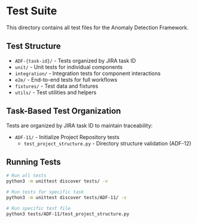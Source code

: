 # Test Suite

This directory contains all test files for the Anomaly Detection Framework.

## Test Structure

- `ADF-{task-id}/` - Tests organized by JIRA task ID
- `unit/` - Unit tests for individual components
- `integration/` - Integration tests for component interactions
- `e2e/` - End-to-end tests for full workflows
- `fixtures/` - Test data and fixtures
- `utils/` - Test utilities and helpers

## Task-Based Test Organization

Tests are organized by JIRA task ID to maintain traceability:

- `ADF-11/` - Initialize Project Repository tests
  - `test_project_structure.py` - Directory structure validation (ADF-12)

## Running Tests

```bash
# Run all tests
python3 -m unittest discover tests/ -v

# Run tests for specific task
python3 -m unittest discover tests/ADF-11/ -v

# Run specific test file
python3 tests/ADF-11/test_project_structure.py
```